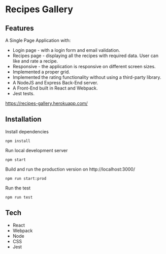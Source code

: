 # Recipes Gallery

## Features

A Single Page Application with:

- Login page - with a login form and email validation.
- Recipes page - displaying all the recipes with required data. User can like and rate a recipe.
- Responsive - the application is responsive on different screen sizes.
- Implemented a proper grid.
- Implemented the rating functionality without using a third-party library.
- A NodeJS and Express Back-End server.
- A Front-End built in React and Webpack.
- Jest tests.

https://recipes-gallery.herokuapp.com/

## Installation

Install dependencies

```
npm install
```

Run local development server

```
npm start
```

Build and run the production version on http://localhost:3000/

```
npm run start:prod
```

Run the test

```
npm run test
```

## Tech

- React
- Webpack
- Node
- CSS
- Jest
